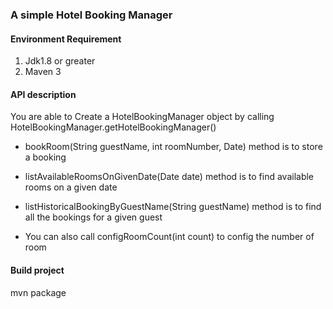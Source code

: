 ### A simple Hotel Booking Manager

#### Environment Requirement
1. Jdk1.8 or greater
2. Maven 3

#### API description
You are able to Create a HotelBookingManager object by calling HotelBookingManager.getHotelBookingManager()
- bookRoom(String guestName, int roomNumber, Date) method is to store a booking
- listAvailableRoomsOnGivenDate(Date date) method is to find available rooms on a given date
- listHistoricalBookingByGuestName(String guestName) method is to find all the bookings for a given guest

- You can also call configRoomCount(int count) to config the number of room

#### Build project
mvn package